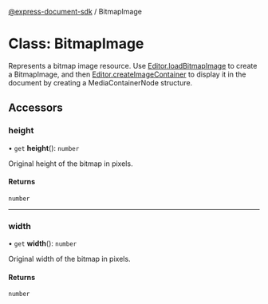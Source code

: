 [@express-document-sdk](../overview.md) / BitmapImage

# Class: BitmapImage

Represents a bitmap image resource. Use [Editor.loadBitmapImage](editor.md#loadbitmapimage) to create a BitmapImage, and then [Editor.createImageContainer](editor.md#createimagecontainer)
to display it in the document by creating a MediaContainerNode structure.

## Accessors

### height

• `get` **height**(): `number`

Original height of the bitmap in pixels.

#### Returns

`number`

---

### width

• `get` **width**(): `number`

Original width of the bitmap in pixels.

#### Returns

`number`

